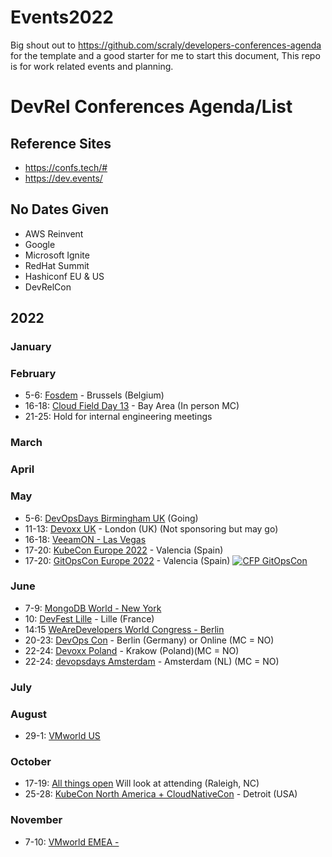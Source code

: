 # Events2022

Big shout out to https://github.com/scraly/developers-conferences-agenda for the template and a good starter for me to start this document, This repo is for work related events and planning. 

# DevRel Conferences Agenda/List

## Reference Sites 

- https://confs.tech/#
- https://dev.events/ 

## No Dates Given

- AWS Reinvent 
- Google 
- Microsoft Ignite 
- RedHat Summit 
- Hashiconf EU & US 
- DevRelCon


## 2022

### January


### February

* 5-6: [Fosdem](https://fosdem.org/2022/) - Brussels (Belgium)
* 16-18: [Cloud Field Day 13](https://techfieldday.com/event/cfd13/) - Bay Area (In person MC) 
* 21-25: Hold for internal engineering meetings

### March


### April


### May

* 5-6: [DevOpsDays Birmingham UK](https://devopsdays.org/events/2022-birmingham-uk/welcome/) (Going)
* 11-13: [Devoxx UK](https://www.devoxx.co.uk/) - London (UK) (Not sponsoring but may go) 
* 16-18: [VeeamON - Las Vegas]() 
* 17-20: [KubeCon Europe 2022](https://events.linuxfoundation.org/kubecon-cloudnativecon-europe-2022/) - Valencia (Spain)
* 17-20: [GitOpsCon Europe 2022](https://events.linuxfoundation.org/gitopscon-europe/) - Valencia (Spain) <a href="https://events.linuxfoundation.org/gitopscon-europe/program/cfp/"><img alt="CFP GitOpsCon" src="https://img.shields.io/static/v1?label=CFP&message=05-Jan-2022%20to%2014-Feb-2022&color=green"> </a>


### June
* 7-9: [MongoDB World - New York](https://www.mongodb.com/world)
* 10: [DevFest Lille](http://devfest.gdglille.org) - Lille (France)
* 14:15 [WeAreDevelopers World Congress - Berlin](https://www.wearedevelopers.com/world-congress/#)
* 20-23: [DevOps Con](https://devopscon.io/berlin/) - Berlin (Germany) or Online (MC = NO)
* 22-24: [Devoxx Poland](https://devoxx.pl/) - Krakow (Poland)(MC = NO)
* 22-24: [devopsdays Amsterdam](https://devopsdays.org/events/2022-amsterdam/welcome/) - Amsterdam (NL) (MC = NO)

### July


### August

* 29-1: [VMworld US](https://www.vmware.com/vmworld/en/index.html)

### October
* 17-19: [All things open]() Will look at attending (Raleigh, NC)
* 25-28: [KubeCon North America + CloudNativeCon](https://events.linuxfoundation.org/kubecon-cloudnativecon-north-america-2022/) - Detroit (USA)

### November

* 7-10: [VMworld EMEA - ](https://www.vmware.com/vmworld/en/index.html)

